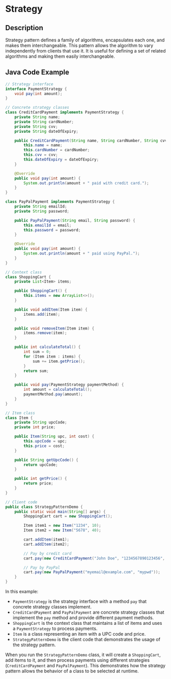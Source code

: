 # Strategy

## Description

Strategy pattern defines a family of algorithms, encapsulates each one, and makes them interchangeable. This pattern allows the algorithm to vary independently from clients that use it. It is useful for defining a set of related algorithms and making them easily interchangeable.

## Java Code Example

```java
// Strategy interface
interface PaymentStrategy {
    void pay(int amount);
}

// Concrete strategy classes
class CreditCardPayment implements PaymentStrategy {
    private String name;
    private String cardNumber;
    private String cvv;
    private String dateOfExpiry;

    public CreditCardPayment(String name, String cardNumber, String cvv, String dateOfExpiry) {
        this.name = name;
        this.cardNumber = cardNumber;
        this.cvv = cvv;
        this.dateOfExpiry = dateOfExpiry;
    }

    @Override
    public void pay(int amount) {
        System.out.println(amount + " paid with credit card.");
    }
}

class PayPalPayment implements PaymentStrategy {
    private String emailId;
    private String password;

    public PayPalPayment(String email, String password) {
        this.emailId = email;
        this.password = password;
    }

    @Override
    public void pay(int amount) {
        System.out.println(amount + " paid using PayPal.");
    }
}

// Context class
class ShoppingCart {
    private List<Item> items;

    public ShoppingCart() {
        this.items = new ArrayList<>();
    }

    public void addItem(Item item) {
        items.add(item);
    }

    public void removeItem(Item item) {
        items.remove(item);
    }

    public int calculateTotal() {
        int sum = 0;
        for (Item item : items) {
            sum += item.getPrice();
        }
        return sum;
    }

    public void pay(PaymentStrategy paymentMethod) {
        int amount = calculateTotal();
        paymentMethod.pay(amount);
    }
}

// Item class
class Item {
    private String upcCode;
    private int price;

    public Item(String upc, int cost) {
        this.upcCode = upc;
        this.price = cost;
    }

    public String getUpcCode() {
        return upcCode;
    }

    public int getPrice() {
        return price;
    }
}

// Client code
public class StrategyPatternDemo {
    public static void main(String[] args) {
        ShoppingCart cart = new ShoppingCart();

        Item item1 = new Item("1234", 10);
        Item item2 = new Item("5678", 40);

        cart.addItem(item1);
        cart.addItem(item2);

        // Pay by credit card
        cart.pay(new CreditCardPayment("John Doe", "1234567890123456", "786", "12/15"));

        // Pay by PayPal
        cart.pay(new PayPalPayment("myemail@example.com", "mypwd"));
    }
}

```

In this example:

* `PaymentStrategy` is the strategy interface with a method `pay` that concrete strategy classes implement.
* `CreditCardPayment` and `PayPalPayment` are concrete strategy classes that implement the `pay` method and provide different payment methods.
* `ShoppingCart` is the context class that maintains a list of items and uses a `PaymentStrategy` to process payments.
* `Item` is a class representing an item with a UPC code and price.
* `StrategyPatternDemo` is the client code that demonstrates the usage of the strategy pattern.

When you run the `StrategyPatternDemo` class, it will create a `ShoppingCart`, add items to it, and then process payments using different strategies (`CreditCardPayment` and `PayPalPayment`). This demonstrates how the strategy pattern allows the behavior of a class to be selected at runtime.
